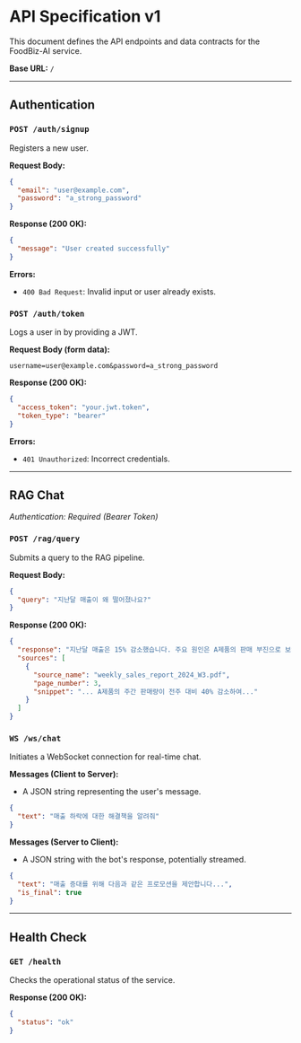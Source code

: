 # API Specification v1

This document defines the API endpoints and data contracts for the FoodBiz-AI service.

**Base URL:** `/`

---

## Authentication

### `POST /auth/signup`

Registers a new user.

**Request Body:**

```json
{
  "email": "user@example.com",
  "password": "a_strong_password"
}
```

**Response (200 OK):**

```json
{
  "message": "User created successfully"
}
```

**Errors:**

- `400 Bad Request`: Invalid input or user already exists.

### `POST /auth/token`

Logs a user in by providing a JWT.

**Request Body (form data):**

```
username=user@example.com&password=a_strong_password
```

**Response (200 OK):**

```json
{
  "access_token": "your.jwt.token",
  "token_type": "bearer"
}
```

**Errors:**

- `401 Unauthorized`: Incorrect credentials.

---

## RAG Chat

*Authentication: Required (Bearer Token)*

### `POST /rag/query`

Submits a query to the RAG pipeline.

**Request Body:**

```json
{
  "query": "지난달 매출이 왜 떨어졌나요?"
}
```

**Response (200 OK):**

```json
{
  "response": "지난달 매출은 15% 감소했습니다. 주요 원인은 A제품의 판매 부진으로 보입니다.",
  "sources": [
    {
      "source_name": "weekly_sales_report_2024_W3.pdf",
      "page_number": 3,
      "snippet": "... A제품의 주간 판매량이 전주 대비 40% 감소하여..."
    }
  ]
}
```

### `WS /ws/chat`

Initiates a WebSocket connection for real-time chat.

**Messages (Client to Server):**

- A JSON string representing the user's message.

```json
{
  "text": "매출 하락에 대한 해결책을 알려줘"
}
```

**Messages (Server to Client):**

- A JSON string with the bot's response, potentially streamed.

```json
{
  "text": "매출 증대를 위해 다음과 같은 프로모션을 제안합니다...",
  "is_final": true
}
```

---

## Health Check

### `GET /health`

Checks the operational status of the service.

**Response (200 OK):**

```json
{
  "status": "ok"
}
```
